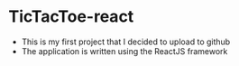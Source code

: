 # TicTacToe-react

- This is my first project that I decided to upload to github
- The application is written using the ReactJS framework